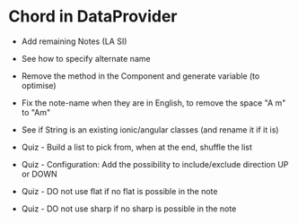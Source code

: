 Chord in DataProvider
=====================

* Add remaining Notes (LA SI)

* See how to specify alternate name

* Remove the method in the Component and generate variable (to optimise)
* Fix the note-name when they are in English, to remove the space "A m" to "Am"

* See if String is an existing ionic/angular classes (and rename it if it is)

* Quiz - Build a list to pick from, when at the end, shuffle the list

* Quiz - Configuration: Add the possibility to include/exclude direction UP or DOWN

* Quiz - DO not use flat if no flat is possible in the note

* Quiz - DO not use sharp if no sharp is possible in the note
